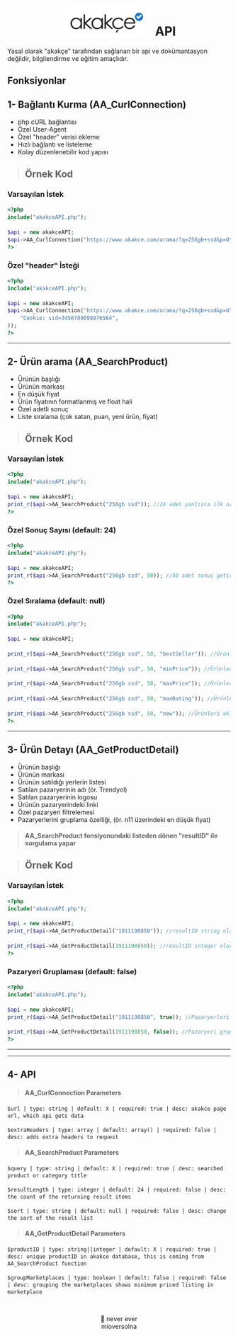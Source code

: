 # <center><img src="./readme_files/Akakce.svg" style="background-color: white; margin-right: 10px; border-radius: 10px" width="200px" alt="akakçe api logo"><span>API</span></center>

Yasal olarak "akakçe" tarafından sağlanan bir api ve dokümantasyon değildir, bilgilendirme ve eğitim amaçlıdır. 

## Fonksiyonlar

1- **Bağlantı Kurma** (AA_CurlConnection)
---
- php cURL bağlantısı
- Özel User-Agent
- Özel "header" verisi ekleme
- Hızlı bağlantı ve listeleme
- Kolay düzenlenebilir kod yapısı

> ## Örnek Kod

### Varsayılan İstek
```php
<?php
include("akakceAPI.php");

$api = new akakceAPI;
$api->AA_CurlConnection("https://www.akakce.com/arama/?q=256gb+ssd&p=0");
?>
```

### Özel "header" İsteği
```php
<?php
include("akakceAPI.php");

$api = new akakceAPI;
$api->AA_CurlConnection("https://www.akakce.com/arama/?q=256gb+ssd&p=0", array(
    "Cookie: sid=3456789098976564",
));
?>
```

---

2- **Ürün arama** (AA_SearchProduct)
---
- Ürünün başlığı
- Ürünün markası
- En düşük fiyat
- Ürün fiyatının formatlanmış ve float hali
- Özel adetli sonuç
- Liste sıralama (çok satan, puan, yeni ürün, fiyat)

> ## Örnek Kod

### Varsayılan İstek
```php
<?php
include("akakceAPI.php");

$api = new akakceAPI;
print_r($api->AA_SearchProduct("256gb ssd")); //24 adet yanlızca ilk arama sayfasındaki sonucu getirir
?>
```

### Özel Sonuç Sayısı (default: 24)
```php
<?php
include("akakceAPI.php");

$api = new akakceAPI;
print_r($api->AA_SearchProduct("256gb ssd", 50)); //50 adet sonuç getirir, 50 adede ulaşana kadar sayfaları gezer
?>
```

### Özel Sıralama (default: null)
```php
<?php
include("akakceAPI.php");

$api = new akakceAPI;

print_r($api->AA_SearchProduct("256gb ssd", 50, "bestSeller")); //Ürünleri çok satana göre sıralar

print_r($api->AA_SearchProduct("256gb ssd", 50, "minPrice")); //Ürünleri fiyatlarına göre ucuzdan pahalıya sıralar

print_r($api->AA_SearchProduct("256gb ssd", 50, "maxPrice")); //Ürünleri fiyatlarına göre pahalıdan ucuza sıralar

print_r($api->AA_SearchProduct("256gb ssd", 50, "maxRating")); //Ürünleri puanlarına göre sıralar

print_r($api->AA_SearchProduct("256gb ssd", 50, "new")); //Ürünleri eklenme tarihine göre sıralar
?>
```

---

3- **Ürün Detayı** (AA_GetProductDetail)
---
- Ürünün başlığı
- Ürünün markası
- Ürünün satıldığı yerlerin listesi
- Satılan pazaryerinin adı (ör. Trendyol)
- Satılan pazaryerinin logosu
- Ürünün pazaryerindeki linki
- Özel pazaryeri filtrelemesi
- Pazaryerlerini gruplama özelliği, (ör. n11 üzerindeki en düşük fiyat)

> #### AA_SearchProduct fonsiyonundaki listeden dönen "resultID" ile sorgulama yapar

> ## Örnek Kod

### Varsayılan İstek
```php
<?php
include("akakceAPI.php");

$api = new akakceAPI;
print_r($api->AA_GetProductDetail("1911190850")); //resultID string olarak gönderilebilir

print_r($api->AA_GetProductDetail(1911190850)); //resultID integer olarak gönderilebilir
?>
```

### Pazaryeri Gruplaması (default: false)
```php
<?php
include("akakceAPI.php");

$api = new akakceAPI;
print_r($api->AA_GetProductDetail("1911190850", true)); //Pazaryerleri gruplaması açık

print_r($api->AA_GetProductDetail(1911190850, false)); //Pazaryeri gruplaması kapalı
?>
```

---
---

4- **API**
---

> #### AA_CurlConnection Parameters

```
$url | type: string | default: X | required: true | desc: akakce page url, which api gets data

$extraHeaders | type: array | default: array() | required: false | desc: adds extra headers to request
```

> #### AA_SearchProduct Parameters

```
$query | type: string | default: X | required: true | desc: searched product or category title

$resultLength | type: integer | default: 24 | required: false | desc: the count of the returning result items

$sort | type: string | default: null | required: false | desc: change the sort of the result list
```

> #### AA_GetProductDetail Parameters

```
$productID | type: string||integer | default: X | required: true | desc: unique productID in akakce database, this is coming from AA_SearchProduct function

$groupMarketplaces | type: boolean | default: false | required: false | desc: grouping the marketplaces shows minimum priced listing in marketplace
```

<div>
    &nbsp;
    &nbsp;
    &nbsp;
    <p align="center">
        🫧 never ever
        <br>
        mioversolna
    </p>
</div>
